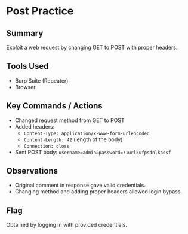 # Post Practice

## Summary
Exploit a web request by changing GET to POST with proper headers.

## Tools Used
- Burp Suite (Repeater)
- Browser

## Key Commands / Actions
- Changed request method from GET to POST
- Added headers:
  - `Content-Type: application/x-www-form-urlencoded`
  - `Content-Length: 42` (length of the body)
  - `Connection: close`
- Sent POST body: `username=admin&password=71urlkufpsdnlkadsf`

## Observations
- Original comment in response gave valid credentials.
- Changing method and adding proper headers allowed login bypass.

## Flag
Obtained by logging in with provided credentials.
